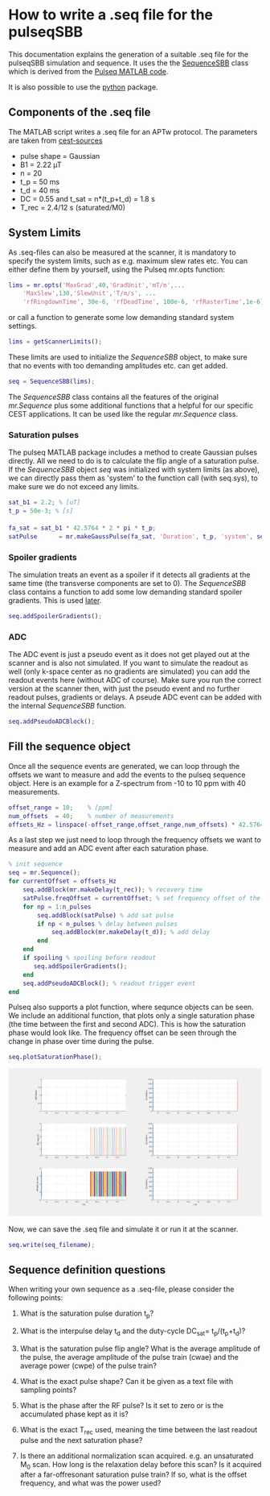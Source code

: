 # How to write a .seq file for the pulseqSBB

This documentation explains the generation of a suitable .seq file for the pulseqSBB simulation and sequence. It uses the the [SequenceSBB](../SequenceSBB/@SequenceSBB/SequenceSBB.m) class which is derived from the [Pulseq MATLAB code](https://github.com/pulseq/pulseq/tree/master/matlab/%2Bmr). 

It is also possible to use the [python](https://github.com/imr-framework/pypulseq) package.

## Components of the .seq file

The MATLAB script writes a .seq file for an APTw protocol. The parameters are taken from [cest-sources](https://cest-sources.org/doku.php?id=standard_cest_protocols)

* pulse shape = Gaussian
* B1 = 2.22 µT
* n = 20
* t_p = 50 ms
* t_d = 40 ms
* DC = 0.55 and t_sat = n*(t_p+t_d) = 1.8 s
* T_rec = 2.4/12 s (saturated/M0)

## System Limits
As .seq-files can also be measured at the scanner, it is mandatory to specify the system limits, such as e.g. maximum slew rates etc. You can either define them by yourself, using the Pulseq mr.opts function:

```Matlab
lims = mr.opts('MaxGrad',40,'GradUnit','mT/m',...
    'MaxSlew',130,'SlewUnit','T/m/s', ...
    'rfRingdownTime', 30e-6, 'rfDeadTime', 100e-6, 'rfRasterTime',1e-6);
```
or call a function to generate some low demanding standard system settings.

```Matlab
lims = getScannerLimits();
```

These limits are used to initialize the *SequenceSBB* object, to make sure that no events with too demanding amplitudes etc. can get added.

```Matlab
seq = SequenceSBB(lims);
```

The *SequenceSBB* class contains all the features of the original *mr.Sequence* plus some additional functions that a helpful for our specific CEST applications. It can be used like the regular *mr.Sequence* class.

### Saturation pulses
The pulseq MATLAB package includes a method to create Gaussian pulses directly. All we need to do is to calculate the flip angle of a saturation pulse. If the *SequenceSBB* object *seq* was initialized with system limits (as above), we can directly pass them as 'system' to the function call (with seq.sys), to make sure we do not exceed any limits.

```Matlab
sat_b1 = 2.2; % [uT]
t_p = 50e-3; % [s]

fa_sat = sat_b1 * 42.5764 * 2 * pi * t_p;
satPulse      = mr.makeGaussPulse(fa_sat, 'Duration', t_p, 'system', seq.sys);
```

### Spoiler gradients
The simulation treats an event as a spoiler if it detects all gradients at the same time (the transverse components are set to 0). The *SequenceSBB* class contains a function to add some low demanding standard spoiler gradients. This is used [later](#fill-the-sequence-object). 

```Matlab
seq.addSpoilerGradients();

```

### ADC
The ADC event is just a pseudo event as it does not get played out at the scanner and is also not simulated. If you want to simulate the readout as well (only  k-space center as no gradients are simulated) you can add the readout events here (without ADC of course). Make sure you run the correct version at the scanner then, with just the pseudo event and no further readout pulses, gradients or delays. A pseude ADC event can be added with the internal *SequenceSBB* function.

```Matlab
seq.addPseudoADCBlock();
```

## Fill the sequence object
Once all the sequence events are generated, we can loop through the offsets we want to measure and add the events to the pulseq sequence object. Here is an example for a Z-spectrum from -10 to 10 ppm with 40 measurements.

```Matlab
offset_range = 10;    % [ppm]
num_offsets  = 40;    % number of measurements 
offsets_Hz = linspace(-offset_range,offset_range,num_offsets) * 42.5764 * B0; % Z spec offsets [Hz]
```

As a last step we just need to loop through the frequency offsets we want to measure and add an ADC event after each saturation phase.

```Matlab
% init sequence
seq = mr.Sequence();
for currentOffset = offsets_Hz
    seq.addBlock(mr.makeDelay(t_rec)); % recovery time
    satPulse.freqOffset = currentOffset; % set frequency offset of the pulse
    for np = 1:n_pulses
        seq.addBlock(satPulse) % add sat pulse
        if np < n_pulses % delay between pulses
            seq.addBlock(mr.makeDelay(t_d)); % add delay
        end
    end
    if spoiling % spoiling before readout
       seq.addSpoilerGradients(); 
    end
    seq.addPseudoADCBlock(); % readout trigger event
end
```

Pulseq also supports a plot function, where sequnce objects can be seen. We include an additional function, that plots only a single saturation phase (the time between the first and second ADC). This is how the saturation phase would look like. The frequency offset can be seen through the change in phase over time during the pulse.

```Matlab
seq.plotSaturationPhase();
```

![sequence diagram](./../examples/APTw_3T_example.png)

Now, we can save the .seq file and simulate it or run it at the scanner.

```Matlab
seq.write(seq_filename);
```

## Sequence definition questions

When writing your own sequence as a .seq-file, please consider the following points:

1. What is the saturation pulse duration t<sub>p</sub>?

2. What is the interpulse delay t<sub>d</sub> and the duty-cycle DC<sub>sat</sub>= t<sub>p</sub>/(t<sub>p</sub>+t<sub>d</sub>)?

3. What is the saturation pulse flip angle? What is the average amplitude of the pulse, the average amplitude of the pulse train (cwae) and the average power (cwpe) of the pulse train?

4. What is the exact pulse shape? Can it be given as a text file with sampling points?

5. What is the phase after the RF pulse? Is it set to zero or is the accumulated phase kept as it is?

6. What is the exact T<sub>rec</sub> used, meaning the time between the last readout pulse and  the next saturation phase?

7. Is there an additional normalization scan acquired. e.g. an unsaturated M<sub>0</sub> scan. How long is the relaxation delay before this scan? Is it acquired after a far-offresonant saturation pulse train? If so, what is the offset frequency, and what was the power used?
